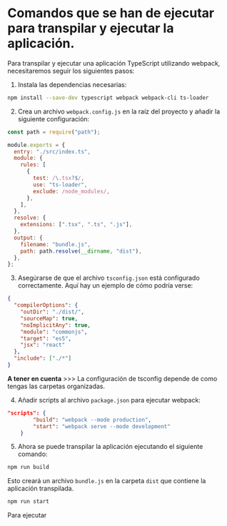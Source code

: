 # Comandos que se han de ejecutar para transpilar y ejecutar la aplicación.

Para transpilar y ejecutar una aplicación TypeScript utilizando webpack, necesitaremos seguir los siguientes pasos:

1. Instala las dependencias necesarias:

```bash
npm install --save-dev typescript webpack webpack-cli ts-loader
```

2. Crea un archivo `webpack.config.js` en la raíz del proyecto y añadir la siguiente configuración:

```javascript
const path = require("path");

module.exports = {
  entry: "./src/index.ts",
  module: {
    rules: [
      {
        test: /\.tsx?$/,
        use: "ts-loader",
        exclude: /node_modules/,
      },
    ],
  },
  resolve: {
    extensions: [".tsx", ".ts", ".js"],
  },
  output: {
    filename: "bundle.js",
    path: path.resolve(__dirname, "dist"),
  },
};
```

3. Asegúrarse de que el archivo `tsconfig.json` está configurado correctamente. Aquí hay un ejemplo de cómo podría verse:

```json
{
  "compilerOptions": {
    "outDir": "./dist/",
    "sourceMap": true,
    "noImplicitAny": true,
    "module": "commonjs",
    "target": "es5",
    "jsx": "react"
  },
  "include": ["./*"]
}
```

**A tener en cuenta** >>> La configuración de tsconfig depende de como tengas las carpetas organizadas.

4. Añadir scripts al archivo `package.json` para ejecutar webpack:

```json
"scripts": {
        "build": "webpack --mode production",
        "start": "webpack serve --mode development"
    }
```

5. Ahora se puede transpilar la aplicación ejecutando el siguiente comando:

```bash
npm run build
```

Esto creará un archivo `bundle.js` en la carpeta `dist` que contiene la aplicación transpilada.

```bash
npm run start
```

Para ejecutar

